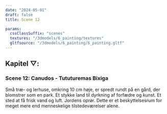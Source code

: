 ```yaml
---
date: "2024-05-01"
draft: false
title: Scene 12

params:
  cssClassSuffix: "scenes"
  textures: "/3dmodels/6_painting/textures"
  gltfsource: "/3dmodels/6_painting/6_painting.gltf"
---
```

<h2 class="green">Kapitel &#9661;:</h2>
<h3 class="green">Scene 12: Canudos - Tututuremas Bixiga</h3>
<canvas id="c"></canvas>
<p>Små træ- og lerhuse, omkring 10 cm høje, er spredt rundt på en gård, der blomstrer som en park. Et stykke land til dyrkning af forfædre og kunst. Et sted at få frisk vand og luft. Jordens oprør. Dette er et beskyttelsesrum for meget mere end menneskelige tilstedeværelser alene.</p>
